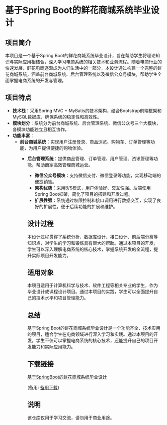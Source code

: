 # 基于Spring Boot的鲜花商城系统毕业设计

## 项目简介

本项目是一个基于Spring Boot的鲜花商城系统毕业设计，旨在帮助学生将理论知识与实际应用相结合，深入学习电商系统的相关技术和业务流程。随着电商行业的快速发展，鲜花电商逐渐成为人们生活中的一部分，本设计通过构建一个完整的鲜花商城系统，涵盖前台商城系统、后台管理系统以及微信公众号模块，帮助学生全面掌握电商系统的开发与管理。

## 项目特点

- **技术栈**：采用Spring MVC + MyBatis的技术架构，结合Bootstrap前端框架和MySQL数据库，确保系统的稳定性和高效性。
- **模块划分**：系统分为前台商城系统、后台管理系统、微信公众号三个大模块，各模块功能独立且相互协作。
- **功能丰富**：
  - **前台商城系统**：实现用户注册登录、商品浏览、购物车、订单管理等功能，为用户提供便捷的购物体验。
    - **后台管理系统**：提供商品管理、订单管理、用户管理、资讯管理等功能，帮助商家高效管理商城运营。
      - **微信公众号模块**：支持微信支付、微信登录等功能，实现移动端的便捷销售。
      - **架构优势**：采用B/S模式，用户体验好、交互性强。后端使用Spring Boot框架，简化了项目的搭建和开发过程。
      - **扩展性强**：系统通过权限控制和接口调用进行数据交互，实现了良好的扩展性，便于后续功能的扩展和维护。

      ## 设计过程

      本设计过程贯穿了系统分析、数据库设计、接口设计、前后端分离等知识点，对学生的学习和锻炼具有很大的帮助。通过本项目的开发，学生可以深入理解电商系统的核心技术，掌握系统开发的全流程，提升实际项目开发能力。

      ## 适用对象

      本项目适用于计算机科学与技术、软件工程等相关专业的学生，作为毕业设计或课程设计项目。通过本项目的实践，学生可以全面提升自己的技术水平和项目管理能力。

      ## 总结

      基于Spring Boot的鲜花商城系统毕业设计是一个功能齐全、技术实用的项目，适合学生在电商领域进行深入学习和实践。通过本项目的开发，学生不仅可以掌握电商系统的核心技术，还能提升自己的项目开发能力和实际应用能力。

      ## 下载链接
      [基于SpringBoot的鲜花商城系统毕业设计](https://pan.quark.cn/s/261902f5b129) 

      (备用: [备用下载](https://pan.baidu.com/s/1mbYcgcSKSNckbdOZg5JccQ?pwd=1234))

      ## 说明

      该仓库仅用于学习交流，请勿用于商业用途。
